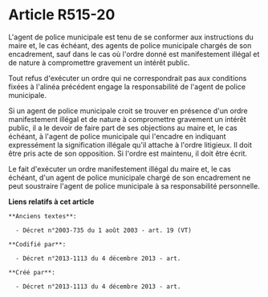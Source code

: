 # Article R515-20

L'agent de police municipale est tenu de se conformer aux instructions du maire et, le cas échéant, des agents de police
municipale chargés de son encadrement, sauf dans le cas où l'ordre donné est manifestement illégal et de nature à
compromettre gravement un intérêt public.

Tout refus d'exécuter un ordre qui ne correspondrait pas aux conditions fixées à l'alinéa précédent engage la responsabilité
de l'agent de police municipale.

Si un agent de police municipale croit se trouver en présence d'un ordre manifestement illégal et de nature à compromettre
gravement un intérêt public, il a le devoir de faire part de ses objections au maire et, le cas échéant, à l'agent de police
municipale qui l'encadre en indiquant expressément la signification illégale qu'il attache à l'ordre litigieux. Il doit être
pris acte de son opposition. Si l'ordre est maintenu, il doit être écrit.

Le fait d'exécuter un ordre manifestement illégal du maire et, le cas échéant, d'un agent de police municipale chargé de son
encadrement ne peut soustraire l'agent de police municipale à sa responsabilité personnelle.

**Liens relatifs à cet article**

	**Anciens textes**:

	  - Décret n°2003-735 du 1 août 2003 - art. 19 (VT)

	**Codifié par**:

	  - Décret n°2013-1113 du 4 décembre 2013 - art.

	**Créé par**:

	  - Décret n°2013-1113 du 4 décembre 2013 - art.
